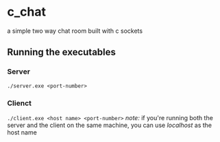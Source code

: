 # c_chat
a simple two way chat room built with c sockets

## Running the executables
### Server
```./server.exe <port-number>```
### Clienct
```./client.exe <host name> <port-number>```
*note:* if you're running both the server and the client on the same machine, you can use _localhost_ as the host name
